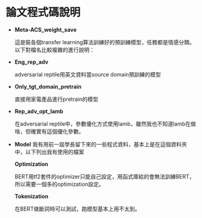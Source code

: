 # 論文程式碼說明

* **Meta-ACS_weight_save**

  這是裝各個transfer learning算法訓練好的預訓練模型，任務都是情感分類。以下對檔名比較複雜的進行說明： 

* **Eng_rep_adv**

  adversarial reptile用英文資料當source domain預訓練的模型 

* **Only_tgt_domain_pretrain**

  直接用家電產品進行pretrain的模型 

* **Rep_adv_opt_lamb**

  在adversarial reptile中，參數優化方式使用lamb，雖然我也不知道lamb在做啥，但確實有這個優化參數。 

* **Model** 
  我有用前一屆學長留下來的一些程式資料，基本上是在這個資料夾中，以下列出我有使用的檔案 

  **Optimization**
  
    BERT用tf2套件的optimizer只能自己設定，用函式庫給的會無法訓練BERT，所以需要一個多的optimization設定。 

  **Tokenization**
  
    在BERT做斷詞時可以測試，跑模型基本上用不太到。 
